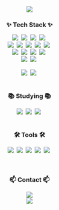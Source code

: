 <!--타이틀 부분-->
<div align="center">
 <img src="https://capsule-render.vercel.app/api?type=waving&color=auto&height=300&section=header&text=SeoYeong%20Kim&fontSize=90&fontAlign=60&desc=amung9914&descSize=30&descAlign=86&descAlignY=65" />
</div>

<!--내용 부분-->
<h3 align="center">✨ Tech Stack ✨</h3>
<div align="center">
  <img src="https://img.shields.io/badge/Java-055b80.svg?style=for-the-badge&logo=Java&logoColor=white" />&nbsp
  <img src="https://img.shields.io/badge/springboot-6DB33F.svg?style=for-the-badge&logo=springboot&logoColor=white" />&nbsp
  <img src="https://img.shields.io/badge/apachemaven-C71A36.svg?style=for-the-badge&logo=apachemaven&logoColor=white" />&nbsp
  <img src="https://img.shields.io/badge/gradle-02303A.svg?style=for-the-badge&logo=gradle&logoColor=white" />&nbsp
</div>
<div align="center">
  <img src="https://img.shields.io/badge/mysql-4479A1.svg?style=for-the-badge&logo=mysql&logoColor=white" />&nbsp
  <img src="https://img.shields.io/badge/mariadb-003545.svg?style=for-the-badge&logo=mariadb&logoColor=white" />&nbsp
  <img src="https://img.shields.io/badge/oracle-F80000.svg?style=for-the-badge&logo=oracle&logoColor=white" />&nbsp
  <img src="https://img.shields.io/badge/hibernate-59666C.svg?style=for-the-badge&logo=hibernate&logoColor=white" />&nbsp
  <img src="https://img.shields.io/badge/mybatis-C71A36.svg?style=for-the-badge&logo=mybatis&logoColor=white" />&nbsp
</div>
<div align="center">
  <img src="https://img.shields.io/badge/javascript-F7DF1E.svg?style=for-the-badge&logo=javascript&logoColor=20232a" />&nbsp
  <img src="https://img.shields.io/badge/ExtJS-86BC40.svg?style=for-the-badge&logo=sencha&logoColor=white" />&nbsp
  <img src="https://img.shields.io/badge/html5-E34F26.svg?style=for-the-badge&logo=html5&logoColor=white" />&nbsp
  <img src="https://img.shields.io/badge/css3-1572B6.svg?style=for-the-badge&logo=css3&logoColor=white" />&nbsp
</div>

<div align="center">
  <img src="https://img.shields.io/badge/jquery-0769AD?style=for-the-badge&logo=jquery&logoColor=white" />&nbsp
  <img src="https://img.shields.io/badge/thymeleaf-005F0F?style=for-the-badge&logo=thymeleaf&logoColor=white" />&nbsp
</div>

<br>

<div align="center">
  <img src="https://img.shields.io/badge/amazonAWS-232F3E?style=for-the-badge&logo=amazonAWS&logoColor=ffdd54" />&nbsp
  <img src="https://img.shields.io/badge/amazonRDS-527FFF.svg?style=for-the-badge&logo=amazonRDS&logoColor=white" />&nbsp
 
</div>

<br>

<h3 align="center">📚 Studying 📚</h3>
<div align="center">
  <img src="https://img.shields.io/badge/react-20232a.svg?style=for-the-badge&logo=react&logoColor=61DAFB" />&nbsp
  <img src="https://img.shields.io/badge/redis-DC382D.svg?style=for-the-badge&logo=redis&logoColor=white" />&nbsp
  <img src="https://img.shields.io/badge/docker-2496ED?style=for-the-badge&logo=docker&logoColor=white" />&nbsp
 
</div>

<br>

<h3 align="center">🛠 Tools 🛠</h3>
<div align="center">
  <img src="https://img.shields.io/badge/git-F05033.svg?style=for-the-badge&logo=git&logoColor=white" />&nbsp
  <img src="https://img.shields.io/badge/github-181717.svg?style=for-the-badge&logo=github&logoColor=white" />&nbsp
  <img src="https://img.shields.io/badge/gitlab-ff862f.svg?style=for-the-badge&logo=gitlab&logoColor=white" />&nbsp
  <img src="https://img.shields.io/badge/GithubActions-2088FF.svg?style=for-the-badge&logo=GithubActions&logoColor=white" />&nbsp
  <img src="https://img.shields.io/badge/Notion-F3F3F3.svg?style=for-the-badge&logo=notion&logoColor=black" />&nbsp
</div>

<div align="center">
</div>

<br>

<div align="center">
  
</div>

<br>

<h3 align="center">📫 Contact 📫</h3>
<div align="center">
  <a href="https://amungstudy.tistory.com/">
    <img src="https://img.shields.io/badge/BLOG-8A2BE2?style=for-the-badge"/>
  </a>
</div>
<div align="center">
  <a href="mailto:gtd8983@gmail.com">
    <img
      src="https://img.shields.io/badge/gtd8983@gmail.com-D14836?style=for-the-badge&logo=gmail&logoColor=white"/>
  </a>
</div>
